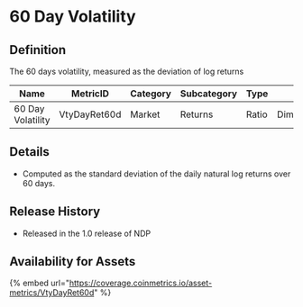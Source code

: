 # 60 Day Volatility

## Definition

The 60 days volatility, measured as the deviation of log returns

| Name              | MetricID     | Category | Subcategory | Type  | Unit          | Interval |
| ----------------- | ------------ | -------- | ----------- | ----- | ------------- | -------- |
| 60 Day Volatility | VtyDayRet60d | Market   | Returns     | Ratio | Dimensionless | 60 days  |

## Details

* Computed as the standard deviation of the daily natural log returns over 60 days.

## Release History

* Released in the 1.0 release of NDP

## Availability for Assets

{% embed url="https://coverage.coinmetrics.io/asset-metrics/VtyDayRet60d" %}
